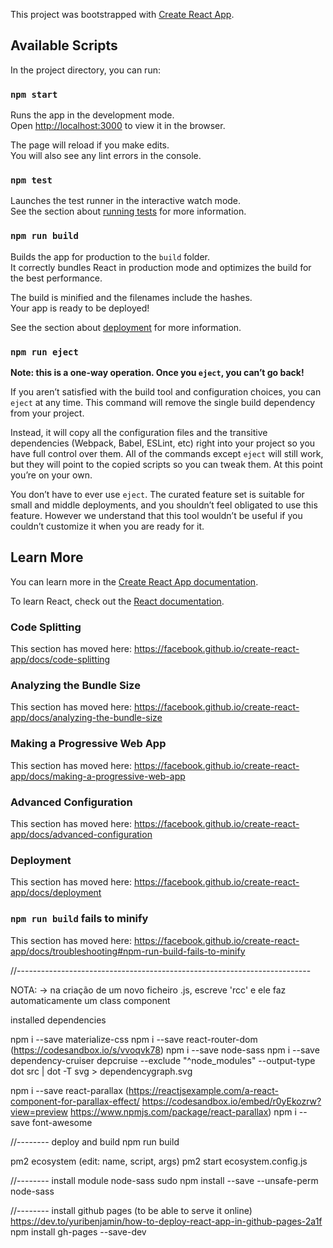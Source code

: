 This project was bootstrapped with [Create React App](https://github.com/facebook/create-react-app).

## Available Scripts

In the project directory, you can run:

### `npm start`

Runs the app in the development mode.<br>
Open [http://localhost:3000](http://localhost:3000) to view it in the browser.

The page will reload if you make edits.<br>
You will also see any lint errors in the console.

### `npm test`

Launches the test runner in the interactive watch mode.<br>
See the section about [running tests](https://facebook.github.io/create-react-app/docs/running-tests) for more information.

### `npm run build`

Builds the app for production to the `build` folder.<br>
It correctly bundles React in production mode and optimizes the build for the best performance.

The build is minified and the filenames include the hashes.<br>
Your app is ready to be deployed!

See the section about [deployment](https://facebook.github.io/create-react-app/docs/deployment) for more information.

### `npm run eject`

**Note: this is a one-way operation. Once you `eject`, you can’t go back!**

If you aren’t satisfied with the build tool and configuration choices, you can `eject` at any time. This command will remove the single build dependency from your project.

Instead, it will copy all the configuration files and the transitive dependencies (Webpack, Babel, ESLint, etc) right into your project so you have full control over them. All of the commands except `eject` will still work, but they will point to the copied scripts so you can tweak them. At this point you’re on your own.

You don’t have to ever use `eject`. The curated feature set is suitable for small and middle deployments, and you shouldn’t feel obligated to use this feature. However we understand that this tool wouldn’t be useful if you couldn’t customize it when you are ready for it.

## Learn More

You can learn more in the [Create React App documentation](https://facebook.github.io/create-react-app/docs/getting-started).

To learn React, check out the [React documentation](https://reactjs.org/).

### Code Splitting

This section has moved here: https://facebook.github.io/create-react-app/docs/code-splitting

### Analyzing the Bundle Size

This section has moved here: https://facebook.github.io/create-react-app/docs/analyzing-the-bundle-size

### Making a Progressive Web App

This section has moved here: https://facebook.github.io/create-react-app/docs/making-a-progressive-web-app

### Advanced Configuration

This section has moved here: https://facebook.github.io/create-react-app/docs/advanced-configuration

### Deployment

This section has moved here: https://facebook.github.io/create-react-app/docs/deployment

### `npm run build` fails to minify

This section has moved here: https://facebook.github.io/create-react-app/docs/troubleshooting#npm-run-build-fails-to-minify



//-------------------------------------------------------------------------

NOTA:
    -> na criação de um novo ficheiro .js, escreve 'rcc' e ele faz automaticamente um class component



installed dependencies

npm i --save materialize-css
npm i --save react-router-dom
        (https://codesandbox.io/s/vvoqvk78)
npm i --save node-sass
npm i --save dependency-cruiser
        depcruise --exclude "^node_modules" --output-type dot src | dot -T svg > dependencygraph.svg


npm i --save react-parallax
        (https://reactjsexample.com/a-react-component-for-parallax-effect/
        https://codesandbox.io/embed/r0yEkozrw?view=preview
        https://www.npmjs.com/package/react-parallax)
npm i --save font-awesome





//-------- deploy and build
npm run build

pm2 ecosystem
    (edit: name, script, args)
pm2 start ecosystem.config.js



//-------- install module node-sass
sudo npm install --save --unsafe-perm node-sass

//-------- install github pages (to be able to serve it online) https://dev.to/yuribenjamin/how-to-deploy-react-app-in-github-pages-2a1f
npm install gh-pages --save-dev